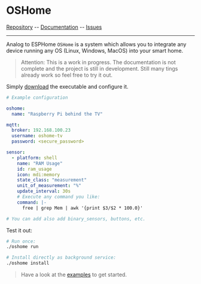 # OSHome


[Repository](https://github.com/DanielHabenicht/OSHome) -- [Documentation](https://danielhabenicht.github.io/OSHome/) -- [Issues](https://github.com/DanielHabenicht/OSHome/issues)

---

Analog to ESPHome `OSHome` is a system which allows you to integrate any device running any OS (Linux, Windows, MacOS) into your smart home.

> Attention: This is a work in progress. The documentation is not complete and the project is still in development.
> Still many tings already work so feel free to try it out.

Simply [download](https://danielhabenicht.github.io/OSHome/getting_started/index.html) the executable and configure it.

```yaml
# Example configuration

oshome:
  name: "Raspberry Pi behind the TV"

mqtt: 
  broker: 192.168.100.23
  username: oshome-tv
  password: <secure_password>

sensor:
  - platform: shell
    name: "RAM Usage"
    id: ram_usage
    icon: mdi:memory
    state_class: "measurement"
    unit_of_measurement: "%"
    update_interval: 30s
    # Execute any command you like:
    command: |-
      free | grep Mem | awk '{print $3/$2 * 100.0}'

# You can add also add binary_sensors, buttons, etc.
```

Test it out:

```bash
# Run once:
./oshome run

# Install directly as background service:
./oshome install
```

> Have a look at the [examples](https://danielhabenicht.github.io/OSHome/examples/index.html) to get started.